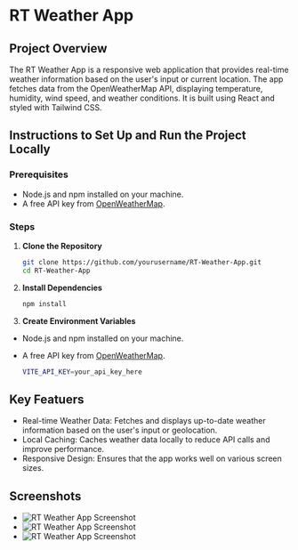 # RT Weather App

## Project Overview

The RT Weather App is a responsive web application that provides real-time weather information based on the user's input or current location. The app fetches data from the OpenWeatherMap API, displaying temperature, humidity, wind speed, and weather conditions. It is built using React and styled with Tailwind CSS.

## Instructions to Set Up and Run the Project Locally

### Prerequisites

- Node.js and npm installed on your machine.
- A free API key from [OpenWeatherMap](https://openweathermap.org/api).

### Steps

1. **Clone the Repository**

   ```bash
   git clone https://github.com/yourusername/RT-Weather-App.git
   cd RT-Weather-App
2. **Install Dependencies**

      ```bash
   npm install
3. **Create Environment Variables** 
  - Node.js and npm installed on your machine.
  - A free API key from [OpenWeatherMap](https://openweathermap.org/api).
    
      ```bash
      VITE_API_KEY=your_api_key_here
## Key Featuers

- Real-time Weather Data: Fetches and displays up-to-date weather information based on the user's input or geolocation.
- Local Caching: Caches weather data locally to reduce API calls and improve performance.
- Responsive Design: Ensures that the app works well on various screen sizes.
  
## Screenshots

- ![RT Weather App Screenshot](weather_app/src/assets/s1_laptop.png)
- ![RT Weather App Screenshot](weather_app/src/assets/s2_tab.png)
- ![RT Weather App Screenshot](weather_app/src/assets/s3_mobile.jpg)


   
